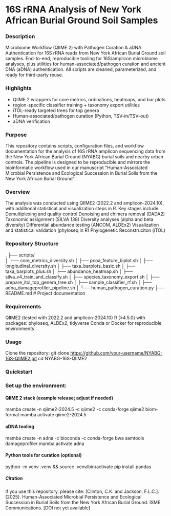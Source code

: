 # 16S rRNA Analysis of New York African Burial Ground Soil Samples

### Description
Microbiome Workflow (QIIME 2) with Pathogen Curation & aDNA Authentication for 16S rRNA reads from New York African Burial Ground soil samples.
End-to-end, reproducible tooling for 16S/amplicon microbiome analyses, plus utilities for human-associated/pathogen curation and ancient DNA (aDNA) authentication.
All scripts are cleaned, parameterized, and ready for third-party reuse.

### Highlights
- QIIME 2 wrappers for core metrics, ordinations, heatmaps, and bar plots
-  region-specific classifier training + taxonomy export utilities
- iTOL-ready targeted trees for top genera
- Human-associated/pathogen curation (Python, TSV-in/TSV-out)
- aDNA verification

### Purpose
This repository contains scripts, configuration files, and workflow documentation for the analysis of 16S rRNA amplicon sequencing data from the New York African Burial Ground (NYABG) burial soils and nearby urban controls. The pipeline is designed to be reproducible and mirrors the bioinformatic workflow used in our manuscript "Human-Associated Microbial Persistence and Ecological Succession in Burial Soils from the New York African Burial Ground".

### Overview
The analysis was conducted using QIIME2 (2022.2 and amplicon-2024.10), with additional statistical and visualization steps in R. Key stages include:
Demultiplexing and quality control
Denoising and chimera removal (DADA2)
Taxonomic assignment (SILVA 138)
Diversity analyses (alpha and beta diversity)
Differential abundance testing (ANCOM, ALDEx2)
Visualization and statistical validation (phyloseq in R)
Phylogenetic Reconstruciton (iTOL)

### Repository Structure
.
├── scripts/                               
│   ├── core_metrics_diversity.sh
│   ├── pcoa_feature_biplot.sh
│   ├── longitudinal_diversity.sh
│   ├── taxa_barplots_basic.sh
│   ├── taxa_barplots_plus.sh
│   ├── abundance_heatmap.sh
│   ├── silva_v4_train_and_classify.sh
│   ├── species_taxonomy_export.sh
│   ├── prepare_itol_top_genera_tree.sh
│   ├── sample_classifier_rf.sh
│   ├── adna_damageprofiler_pipeline.sh
│   └── human_pathogen_curation.py
├── README.md                               #  Project documentation



### Requirements

QIIME2 (tested with 2022.2 and amplicon-2024.10)
R (≥4.5.0) with packages: phyloseq, ALDEx2, tidyverse
Conda or Docker for reproducible environments

### Usage
Clone the repository:
git clone https://github.com/your-username/NYABG-16S-QIIME2.git
cd NYABG-16S-QIIME2

### Quickstart
### Set up the environment:
#### QIIME 2 stack (example release; adjust if needed)
mamba create -n qiime2-2024.5 -c qiime2 -c conda-forge qiime2 biom-format
mamba activate qiime2-2024.5

#### aDNA tooling
mamba create -n adna -c bioconda -c conda-forge bwa samtools damageprofiler
mamba activate adna

#### Python tools for curation (optional)
python -m venv .venv && source .venv/bin/activate
pip install pandas

##### Citation
If you use this repository, please cite:
[Clinton, C.K. and Jackson, F.L.C.]. (2025). Human-Associated Microbial Persistence and Ecological Succession in Burial Soils from the New York African Burial Ground. ISME Communications. [DOI not yet available]
